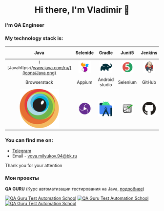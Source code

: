 


<h1 align="center">Hi there, I'm Vladimir   👋 </h1>
<h3 align="left"> I'm  QA Engineer  </h3>



### My technology stack is:

|                  Java                   |             Selenide              |              Gradle               |             Junit5             |            Jenkins            | Allure Report | Allure Testops |                                 IntelliJ IDEA                                 |
|:---------------------------------------:|:---------------------------------:|:---------------------------------:|:------------------------------:|:-----------------------------:|:---------:|:---------:|:-----------------------------------------------------------------------------:|
|         ![Javahttps://www.java.com/ru/](icons/Java.png)         |  ![Selenide](icons/Selenide.png)  |    ![Gradle](icons/Gradle.png)    |  ![JUnit5](icons/JUnit5.png)   | ![Jenkins](icons/Jenkins.png) | ![Allure Report](icons/Allure_Report.png) | ![AllureTestOps](icons/AllureTestOps.png) |                    ![Intelij_IDEA](icons/Intelij_IDEA.png)                    |
|              Browserstack               |              Appium               |          Android studio           |            Selenium            |            GitHub             |                 |                     |                                                           |
| ![Browserstack](icons/browserstack.svg) |       ![](icons/appium.png)       |   ![](icons/Android-studio.svg)   |     ![](icons/Selenium.png)    |     ![](icons/GitHub.svg)     |                                           |                                         |



### You can find me on:

+  [Telegram](https://t.me/VladimirMiluykov)
+ Email - vova.milyukov.94@bk.ru

Thank you for your attention

### Мои проекты
**QA GURU** (Курс автоматизации тестирования на Java, [подробнее](https://qa.guru/java))  

[![QA Guru Test Automation School](https://github-readme-stats.vercel.app/api/pin/?username=Vladimir308&repo=X5_Group_14&title_color=182D71&text_color=182D71&icon_color=B07219&bg_color=D3E2FD)](https://github.com/Vladimir308/X5_Group_14.git)
[![QA Guru Test Automation School](https://github-readme-stats.vercel.app/api/pin/?username=Vladimir308&repo=Petstore&title_color=182D71&text_color=182D71&icon_color=B07219&bg_color=D3E2FD)](https://github.com/Vladimir308/Petstore.git)
[![QA Guru Test Automation School](https://github-readme-stats.vercel.app/api/pin/?username=Vladimir308&repo=Browser_Stack_20&title_color=182D71&text_color=182D71&icon_color=B07219&bg_color=D3E2FD)](https://github.com/Vladimir308/Browser_Stack_20.git)





<!--
**Olgaidukova/olgaidukova** is a ✨ _special_ ✨ repository because its `README.md` (this file) appears on your GitHub profile.

Here are some ideas to get you started:

- 🔭 I’m currently working on ...
- 🌱 I’m currently learning ...
- 👯 I’m looking to collaborate on ...
- 🤔 I’m looking for help with ... 
- 💬 Ask me about ...
- 📫 How to reach me: ...
- 😄 Pronouns: ...
- ⚡ Fun fact: ...
-->



